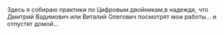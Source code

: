 Здесь я собираю практики по Цифровым двойникам,в надежде, что Дмитрий Вадимович или Виталий Олегович посмотрят мои работы... и отпустят домой...
